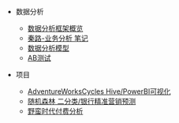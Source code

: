 
* 数据分析
  
  * [数据分析框架概览](analysis/docs/dataFrame.md)
  * [秦路-业务分析 笔记](analysis/docs/qinlu.md)
  * [数据分析模型](analysis/docs/data_analystic.md)
  * [AB测试](analysis/docs/ab_test.md)
* 项目
  * [AdventureWorksCycles Hive/PowerBI可视化](analysis/docs/adventure-works-cycle.md)
  * [随机森林 二分类/银行精准营销预测](analysis/docs/rf_bank.md)
  * [野蛮时代付费分析](analysis/docs/tap4fun.md)



